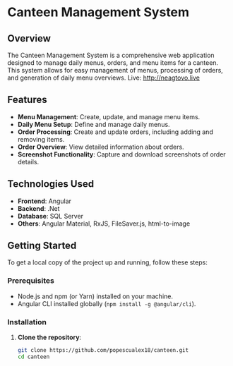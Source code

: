 # Canteen Management System

## Overview

The Canteen Management System is a comprehensive web application designed to manage daily menus, orders, and menu items for a canteen. This system allows for easy management of menus, processing of orders, and generation of daily menu overviews.
Live: http://neagtovo.live

## Features

- **Menu Management**: Create, update, and manage menu items.
- **Daily Menu Setup**: Define and manage daily menus.
- **Order Processing**: Create and update orders, including adding and removing items.
- **Order Overview**: View detailed information about orders.
- **Screenshot Functionality**: Capture and download screenshots of order details.

## Technologies Used

- **Frontend**: Angular
- **Backend**: .Net
- **Database**: SQL Server
- **Others**: Angular Material, RxJS, FileSaver.js, html-to-image

## Getting Started

To get a local copy of the project up and running, follow these steps:

### Prerequisites

- Node.js and npm (or Yarn) installed on your machine.
- Angular CLI installed globally (`npm install -g @angular/cli`).

### Installation

1. **Clone the repository**:
   ```bash
   git clone https://github.com/popescualex18/canteen.git
   cd canteen
